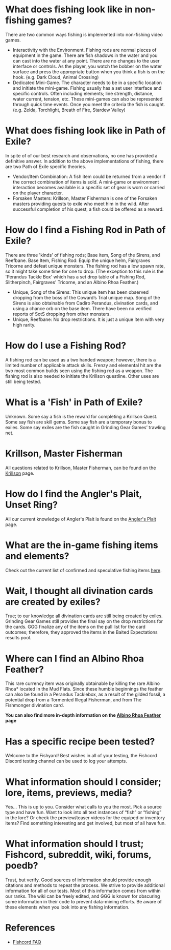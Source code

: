 # What does fishing look like in non-fishing games?
There are two common ways fishing is implemented into non-fishing video games.
- Interactivity with the Environment. Fishing rods are normal pieces of equipment in the game.  There are fish shadows in the water and you can cast into the water at any point.  There are no changes to the user interface or controls.  As the player, you watch the bobber on the water surface and press the appropriate button when you think a fish is on the hook. (e.g. Dark Cloud, Animal Crossing)
- Dedicated Mini-Game. The character needs to be in a specific location and initiate the mini-game.  Fishing usually has a set user interface and specific controls.  Often including elements; line strength, distance, water current, tension, etc.  These mini-games can also be represented through quick time events.  Once you meet the criteria the fish is caught. (e.g. Zelda, Torchlight, Breath of Fire, Stardew Valley)
 
# What does fishing look like in Path of Exile?
In spite of of our best research and observations, no one has provided a definitive answer.  In addition to the above implementations of fishing, there are two Path of Exile specific theories.
- Vendor/Item Combination:  A fish item could be returned from a vendor if the correct combination of items is sold.  A mini-game or environment interaction becomes available is a specific set of gear is worn or carried on the player character.
- Forsaken Masters:  Krillson, Master Fisherman is one of the Forsaken masters providing quests to exile who meet him in the wild.  After successful completion of his quest, a fish could be offered as a reward.
 
# How do I find a Fishing Rod in Path of Exile?
There are three 'kinds' of fishing rods; Base item, Song of the Sirens, and Reefbane.
Base Item, Fishing Rod:  Equip the unique helm, Fairgraves Tricorne and defeat unique monsters.  The fishing rod has a low spawn rate, so it might take some time for one to drop.  (The exception to this rule is the 'Perandus Tackle Box' which has a set drop table of a Fishing Rod, Slitherpinch, Fairgraves' Tricorne, and an Albino Rhoa Feather.)
- Unique, Song of the Sirens:  This unique item has been observed dropping from the boss of the Coward’s Trial unique map.  Song of the Sirens is also obtainable from Cadiro Perandus, divination cards, and using a chance orb on the base item.  There have been no verified reports of SotS dropping from other monsters.
 - Unique, Reefbane:  No drop restrictions.  It is just a unique item with very high rarity.
 
# How do I use a Fishing Rod?
A fishing rod can be used as a two handed weapon; however, there is a limited number of applicable attack skills.  Frenzy and elemental hit are the two most common builds seen using the fishing rod as a weapon.  The fishing rod is also needed to initiate the Krillson questline.  Other uses are still being tested.
 
# What is a 'Fish' in Path of Exile?
Unknown.  Some say a fish is the reward for completing a Krillson Quest.  Some say fish are skill gems.  Some say fish are a temporary bonus to exiles.  Some say exiles are the fish caught in Grinding Gear Games’ trawling net.

# Krillson, Master Fisherman
All questions related to Krillson, Master Fisherman, can be found on the [Krillson](/zones/krillson-master-fisherman) page.

# How do I find the Angler's Plait, Unset Ring?
All our current knowledge of Angler's Plait is found on the [Angler's Plait](/fishing-items/anglers-plait) page.

# What are the in-game fishing items and elements?
Check out the current list of confirmed and speculative fishing items [here](/fishing-items).

# Wait, I thought all divination cards are created by exiles?
True; to our knowledge all divination cards are still being created by exiles.  Grinding Gear Games still provides the final say on the drop restrictions for the cards.  GGG finalize any of the items on the pull list for the card outcomes; therefore, they approved the items in the Baited Expectations results pool.

# Where can I find an Albino Rhoa Feather?
This rare currency item was originally obtainable by killing the rare Albino Rhoa* located in the Mud Flats.  Since these humble beginnings the feather can also be found in a Perandus Tacklebox, as a result of the gilded fossil, a potential drop from a Tormented Illegal Fisherman, and from The Fishmonger divination card.

**You can also find more in-depth information on the [Albino Rhoa Feather](/fishing-items/albino-rhoa-feather) page**

# Has a specific recipe been tested?
Welcome to the Fishyard!  Best wishes in all of your testing, the Fishcord Discord testing channel can be used to log your attempts.

# What information should I consider; lore, items, previews, media?
Yes…  This is up to you.  Consider what calls to you the most.  Pick a source type and have fun.  Want to look into all text instances of “fish” or “fishing” in the lore?  Or check the preview/teaser videos for the equiped or inventory items?  Find something interesting and get involved, but most of all have fun.

# What information should I trust; Fishcord, subreddit, wiki, forums, poedb?
Trust, but verify.  Good sources of information should provide enough citations and methods to repeat the process.  We strive to provide additional information for all of our tests.  Most of this information comes from within our ranks.  The wiki can be freely edited, and GGG is known for obscuring some information in their code to prevent data-mining efforts.  Be aware of these elements when you look into any fishing information.

# References
- [Fishcord FAQ](https://discord.com/channels/670728065059651594/674019525469143050/674019585908932621)